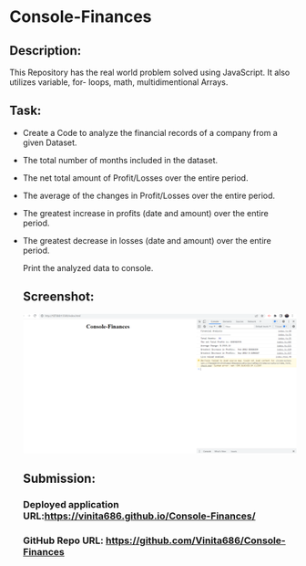 # Console-Finances

## Description: 
This Repository has the real world problem solved using JavaScript. 
It also utilizes variable, for- loops, math, multidimentional Arrays.

## Task: 
- Create a Code to analyze the financial records of a company from a given Dataset.
- The total number of months included in the dataset.
- The net total amount of Profit/Losses over the entire period.
- The average of the changes in Profit/Losses over the entire period.
- The greatest increase in profits (date and amount) over the entire period.
- The greatest decrease in losses (date and amount) over the entire period.
  
  Print the analyzed data to console.

  ## Screenshot: 
  ![Screenshot](Screenshot_console.png)

  ## Submission: 

  ### Deployed application URL:https://vinita686.github.io/Console-Finances/ 
  ### GitHub Repo URL: https://github.com/Vinita686/Console-Finances